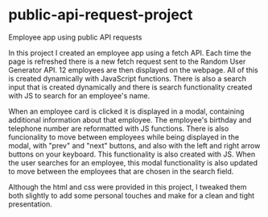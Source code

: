 # public-api-request-project
 Employee app using public API requests

 In this project I created an employee app using a fetch API. Each time the page is refreshed there is a new fetch request sent to the Random User Generator API. 12 employees are then displayed on the webpage. All of this is created dynamically with JavaScript functions. There is also a search input that is created dynamically and there is search functionality created with JS to search for an employee's name.

When an employee card is clicked it is displayed in a modal, containing additional information about that employee. The employee's birthday and telephone number are reformatted with JS functions. There is also funcionality to move between employees while being displayed in the modal, with "prev" and "next" buttons, and also with the left and right arrow buttons on your keyboard. This functionality is also created with JS. When the user searches for an employee, this modal functionality is also updated to move between the employees that are chosen in the search field. 

Although the html and css were provided in this project, I tweaked them both slightly to add some personal touches and make for a clean and tight presentation. 